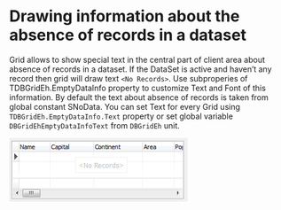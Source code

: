 # Drawing information about the absence of records in a dataset


Grid allows to show special text in the central part of client area about absence of records in a dataset. If the DataSet is active and haven’t any record then grid will draw text `<No Records>`. Use subproperies of TDBGridEh.EmptyDataInfo property to customize Text and Font of this information. By default the text about absence of records is taken from global constant SNoData. You can set Text for every Grid using `TDBGridEh.EmptyDataInfo.Text` property or set global variable `DBGridEhEmptyDataInfoText` from `DBGridEh` unit.

![](../../images/clip0032.png)